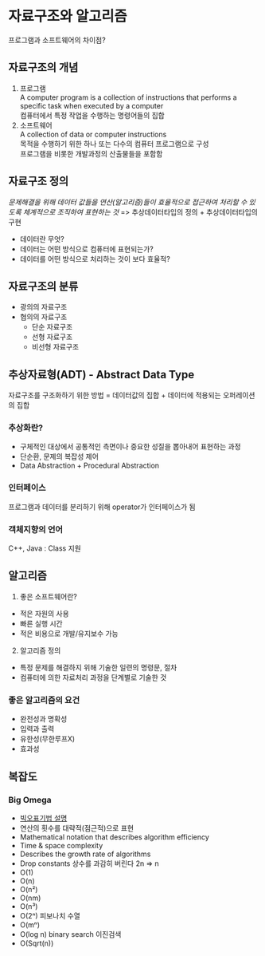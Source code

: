 # 자료구조와 알고리즘

프로그램과 소프트웨어의 차이점?


## 자료구조의 개념
1) 프로그램 <br>
A computer program is a collection of instructions that performs a specific task when executed by a computer <br>
컴퓨터에서 특정 작업을 수행하는 명령어들의 집합
2) 소프트웨어 <br>
A collection of data or computer instructions <br>
목적을 수행하기 위한 하나 또는 다수의 컴퓨터 프로그램으로 구성<br>
프로그램을 비롯한 개발과정의 산출물들을 포함함

## 자료구조 정의
*문제해결을 위해 데이터 값들을 연산\(알고리즘)들이 효율적으로 접근하여 처리할 수 있도록 체계적으로 조직하여 표현하는 것*
=> 추상데이터타입의 정의 + 추상데이터타입의 구현 
- 데이터란 무엇?
- 데이터는 어떤 방식으로 컴퓨터에 표현되는가?
- 데이터를 어떤 방식으로 처리하는 것이 보다 효율적?

## 자료구조의 분류
- 광의의 자료구조
- 협의의 자료구조
  - 단순 자료구조
  - 선형 자료구조
  - 비선형 자료구조

## 추상자료형\(ADT) - Abstract Data Type
자료구조를 구조화하기 위한 방법 = 데이터값의 집합 + 데이터에 적용되는 오퍼레이션의 집합
### 추상화란?
- 구체적인 대상에서 공통적인 측면이나 중요한 성질을 뽑아내어 표현하는 과정
- 단순환, 문제의 복잡성 제어
- Data Abstraction + Procedural Abstraction
### 인터페이스
프로그램과 데이터를 분리하기 위해 operator가 인터페이스가 됨
### 객체지향의 언어
C++, Java : Class 지원

## 알고리즘
1) 좋은 소프트웨어란?
  - 적은 자원의 사용
  - 빠른 실행 시간
  - 적은 비용으로 개발/유지보수 가능
2) 알고리즘 정의
  - 특정 문제를 해결하지 위해 기술한 일련의 명령문, 절차
  - 컴퓨터에 의한 자료처리 과정을 단계별로 기술한 것

### 좋은 알고리즘의 요건
- 완전성과 명확성
- 입력과 출력
- 유한성\(무한루프X)
- 효과성

## 복잡도
### Big Omega
- [빅오표기법 설명](https://www.youtube.com/watch?v=6Iq5iMCVsXA&ab_channel=%EC%97%94%EC%A7%80%EB%8B%88%EC%96%B4%EB%8C%80%ED%95%9C%EB%AF%BC%EA%B5%AD)
- 연산의 횟수를 대략적\(점근적)으로 표현
- Mathematical notation that describes algorithm efficiency
- Time & space complexity
- Describes the growth rate of algorithms
- Drop constants 상수를 과감히 버린다 2n => n
- O(1)
- O(n)
- O(n²)
- O(nm)
- O(n³)
- O(2ⁿ) 피보나치 수열
- O(mⁿ)
- O(log n) binary search 이진검색
- O(Sqrt(n))

















